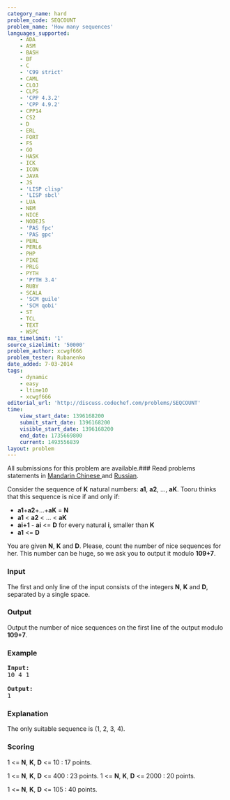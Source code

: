 ```yaml
---
category_name: hard
problem_code: SEQCOUNT
problem_name: 'How many sequences'
languages_supported:
    - ADA
    - ASM
    - BASH
    - BF
    - C
    - 'C99 strict'
    - CAML
    - CLOJ
    - CLPS
    - 'CPP 4.3.2'
    - 'CPP 4.9.2'
    - CPP14
    - CS2
    - D
    - ERL
    - FORT
    - FS
    - GO
    - HASK
    - ICK
    - ICON
    - JAVA
    - JS
    - 'LISP clisp'
    - 'LISP sbcl'
    - LUA
    - NEM
    - NICE
    - NODEJS
    - 'PAS fpc'
    - 'PAS gpc'
    - PERL
    - PERL6
    - PHP
    - PIKE
    - PRLG
    - PYTH
    - 'PYTH 3.4'
    - RUBY
    - SCALA
    - 'SCM guile'
    - 'SCM qobi'
    - ST
    - TCL
    - TEXT
    - WSPC
max_timelimit: '1'
source_sizelimit: '50000'
problem_author: xcwgf666
problem_tester: Rubanenko‎
date_added: 7-03-2014
tags:
    - dynamic
    - easy
    - ltime10
    - xcwgf666
editorial_url: 'http://discuss.codechef.com/problems/SEQCOUNT'
time:
    view_start_date: 1396168200
    submit_start_date: 1396168200
    visible_start_date: 1396168200
    end_date: 1735669800
    current: 1493556839
layout: problem
---
```

All submissions for this problem are available.###  Read problems statements in [Mandarin Chinese ](http://www.codechef.com/download/translated/LTIME10/mandarin/SEQCOUNT.pdf) and [Russian](http://www.codechef.com/download/translated/LTIME10/russian/SEQCOUNT.pdf).

Consider the sequence of **K** natural numbers: **a1**, **a2**, ..., **aK**. Tooru thinks that this sequence is nice if and only if:

- **a1**+**a2**+...+**aK** = **N**
- **a1** < **a2** < ... < **aK**
- **ai+1** - **ai** <= **D** for every natural **i**, smaller than **K**
- **a1** <= **D**



You are given **N**, **K** and **D**. Please, count the number of nice sequences for her. This number can be huge, so we ask you to output it modulo **109+7**.

### Input

The first and only line of the input consists of the integers **N**, **K** and **D**, separated by a single space.

### Output

Output the number of nice sequences on the first line of the output modulo **109+7**.

### Example

<pre><b>Input:</b>
10 4 1

<b>Output:</b>
1
</pre>
### Explanation

The only suitable sequence is (1, 2, 3, 4).

### Scoring

1 <= **N**, **K**, **D** <= 10 : 17 points.

1 <= **N**, **K**, **D** <= 400 : 23 points.
 1 <= **N**, **K**, **D** <= 2000 : 20 points.

1 <= **N**, **K**, **D** <= 105 : 40 points.
